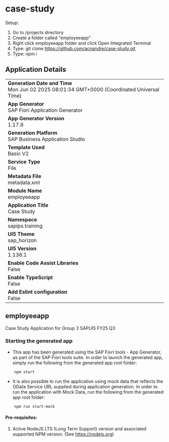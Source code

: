 # case-study
Setup:
1. Go to /projects directory
2. Create a folder called "employeeapp"
3. Right click employeeapp folder and click Open Integrated Terminal
4. Type: git clone https://github.com/acnandre/case-study.git
5. Type: npm i


## Application Details
|               |
| ------------- |
|**Generation Date and Time**<br>Mon Jun 02 2025 08:01:34 GMT+0000 (Coordinated Universal Time)|
|**App Generator**<br>SAP Fiori Application Generator|
|**App Generator Version**<br>1.17.6|
|**Generation Platform**<br>SAP Business Application Studio|
|**Template Used**<br>Basic V2|
|**Service Type**<br>File|
|**Metadata File**<br>metadata.xml|
|**Module Name**<br>employeeapp|
|**Application Title**<br>Case Study|
|**Namespace**<br>sapips.training|
|**UI5 Theme**<br>sap_horizon|
|**UI5 Version**<br>1.136.1|
|**Enable Code Assist Libraries**<br>False|
|**Enable TypeScript**<br>False|
|**Add Eslint configuration**<br>False|

## employeeapp

Case Study Application for Group 3 SAPUI5 FY25 Q3

### Starting the generated app

-   This app has been generated using the SAP Fiori tools - App Generator, as part of the SAP Fiori tools suite.  In order to launch the generated app, simply run the following from the generated app root folder:

```
    npm start
```

- It is also possible to run the application using mock data that reflects the OData Service URL supplied during application generation.  In order to run the application with Mock Data, run the following from the generated app root folder:

```
    npm run start-mock
```

#### Pre-requisites:

1. Active NodeJS LTS (Long Term Support) version and associated supported NPM version.  (See https://nodejs.org)
